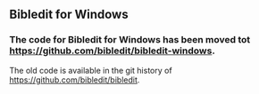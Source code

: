## Bibledit for Windows

### The code for Bibledit for Windows has been moved tot https://github.com/bibledit/bibledit-windows.

The old code is available in the git history of https://github.com/bibledit/bibledit.
